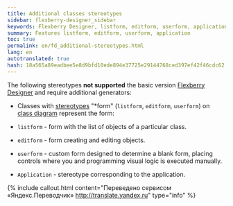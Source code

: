 ```yaml
---
title: Additional classes stereotypes
sidebar: flexberry-designer_sidebar
keywords: Flexberry Designer, listform, editform, userform, application, stereotype
summary: Features listform, editform, userform, application
toc: true
permalink: en/fd_additional-stereotypes.html
lang: en
autotranslated: true
hash: 18a565a89eadbee5e8d9bfd10ede894e37725e29144768ced397ef42f46cdc62
---
```


The following stereotypes **not supported** the basic version [Flexberry Designer](fd_flexberry-designer.html) and require additional generators:

* Classes with [stereotypes](fd_key-concepts.html) "*form" (`listform`, `editform`, `userform`) on [class diagram](fd_class-diagram.html) represent the form:

 * `listform` - form with the list of objects of a particular class.
 * `editform` - form creating and editing objects.
 * `userform` - custom form designed to determine a blank form, placing controls where you and programming visual logic is executed manually.
* `Application` - stereotype corresponding to the application.



{% include callout.html content="Переведено сервисом «Яндекс.Переводчик» <http://translate.yandex.ru>" type="info" %}
